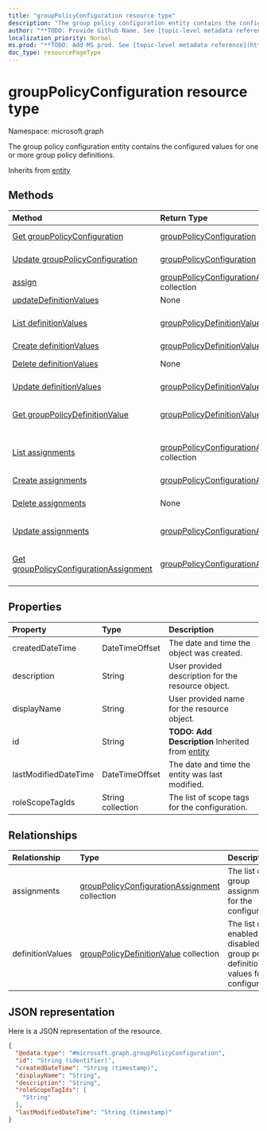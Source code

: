 ```yaml
---
title: "groupPolicyConfiguration resource type"
description: "The group policy configuration entity contains the configured values for one or more group policy definitions."
author: "**TODO: Provide Github Name. See [topic-level metadata reference](https://msgo.azurewebsites.net/add/document/guidelines/metadata.html#topic-level-metadata)**"
localization_priority: Normal
ms.prod: "**TODO: Add MS prod. See [topic-level metadata reference](https://msgo.azurewebsites.net/add/document/guidelines/metadata.html#topic-level-metadata)**"
doc_type: resourcePageType
---
```


# groupPolicyConfiguration resource type


Namespace: microsoft.graph

The group policy configuration entity contains the configured values for one or more group policy definitions.


Inherits from [entity](../resources/entity.md)

## Methods
|Method|Return Type|Description|
|:---|:---|:---|
|[Get groupPolicyConfiguration](../api/grouppolicyconfiguration-get.md)|[groupPolicyConfiguration](../resources/grouppolicyconfiguration.md)|Read the properties and relationships of a [groupPolicyConfiguration](../resources/grouppolicyconfiguration.md) object.|
|[Update groupPolicyConfiguration](../api/grouppolicyconfiguration-update.md)|[groupPolicyConfiguration](../resources/grouppolicyconfiguration.md)|Update the properties of a [groupPolicyConfiguration](../resources/grouppolicyconfiguration.md) object.|
|[assign](../api/grouppolicyconfiguration-assign.md)|[groupPolicyConfigurationAssignment](../resources/grouppolicyconfigurationassignment.md) collection|**TODO: Add Description**|
|[updateDefinitionValues](../api/grouppolicyconfiguration-updatedefinitionvalues.md)|None|**TODO: Add Description**|
|[List definitionValues](../api/grouppolicyconfiguration-list-definitionvalues.md)|[groupPolicyDefinitionValue](../resources/grouppolicydefinitionvalue.md) collection|Get the groupPolicyDefinitionValues from the definitionValues navigation property.|
|[Create definitionValues](../api/grouppolicyconfiguration-post-definitionvalues.md)|[groupPolicyDefinitionValue](../resources/grouppolicydefinitionvalue.md)|Create a new definitionValues object.|
|[Delete definitionValues](../api/grouppolicyconfiguration-delete-definitionvalues.md)|None|Delete a [groupPolicyDefinitionValue](../resources/grouppolicydefinitionvalue.md) object.|
|[Update definitionValues](../api/grouppolicyconfiguration-update-definitionvalues.md)|[groupPolicyDefinitionValue](../resources/grouppolicydefinitionvalue.md)|Update the properties of a definitionValues object.|
|[Get groupPolicyDefinitionValue](../api/grouppolicydefinitionvalue-get.md)|[groupPolicyDefinitionValue](../resources/grouppolicydefinitionvalue.md)|Read the properties and relationships of a [groupPolicyDefinitionValue](../resources/grouppolicydefinitionvalue.md) object.|
|[List assignments](../api/grouppolicyconfiguration-list-assignments.md)|[groupPolicyConfigurationAssignment](../resources/grouppolicyconfigurationassignment.md) collection|Get the groupPolicyConfigurationAssignments from the assignments navigation property.|
|[Create assignments](../api/grouppolicyconfiguration-post-assignments.md)|[groupPolicyConfigurationAssignment](../resources/grouppolicyconfigurationassignment.md)|Create a new assignments object.|
|[Delete assignments](../api/grouppolicyconfiguration-delete-assignments.md)|None|Delete an [groupPolicyConfigurationAssignment](../resources/grouppolicyconfigurationassignment.md) object.|
|[Update assignments](../api/grouppolicyconfiguration-update-assignments.md)|[groupPolicyConfigurationAssignment](../resources/grouppolicyconfigurationassignment.md)|Update the properties of an assignments object.|
|[Get groupPolicyConfigurationAssignment](../api/grouppolicyconfigurationassignment-get.md)|[groupPolicyConfigurationAssignment](../resources/grouppolicyconfigurationassignment.md)|Read the properties and relationships of a [groupPolicyConfigurationAssignment](../resources/grouppolicyconfigurationassignment.md) object.|

## Properties
|Property|Type|Description|
|:---|:---|:---|
|createdDateTime|DateTimeOffset|The date and time the object was created.|
|description|String|User provided description for the resource object.|
|displayName|String|User provided name for the resource object.|
|id|String|**TODO: Add Description** Inherited from [entity](../resources/entity.md)|
|lastModifiedDateTime|DateTimeOffset|The date and time the entity was last modified.|
|roleScopeTagIds|String collection|The list of scope tags for the configuration.|

## Relationships
|Relationship|Type|Description|
|:---|:---|:---|
|assignments|[groupPolicyConfigurationAssignment](../resources/grouppolicyconfigurationassignment.md) collection|The list of group assignments for the configuration.|
|definitionValues|[groupPolicyDefinitionValue](../resources/grouppolicydefinitionvalue.md) collection|The list of enabled or disabled group policy definition values for the configuration.|

## JSON representation
Here is a JSON representation of the resource.
<!-- {
  "blockType": "resource",
  "keyProperty": "id",
  "@odata.type": "microsoft.graph.groupPolicyConfiguration",
  "baseType": "microsoft.graph.entity",
  "openType": false
}
-->
``` json
{
  "@odata.type": "#microsoft.graph.groupPolicyConfiguration",
  "id": "String (identifier)",
  "createdDateTime": "String (timestamp)",
  "displayName": "String",
  "description": "String",
  "roleScopeTagIds": [
    "String"
  ],
  "lastModifiedDateTime": "String (timestamp)"
}
```

